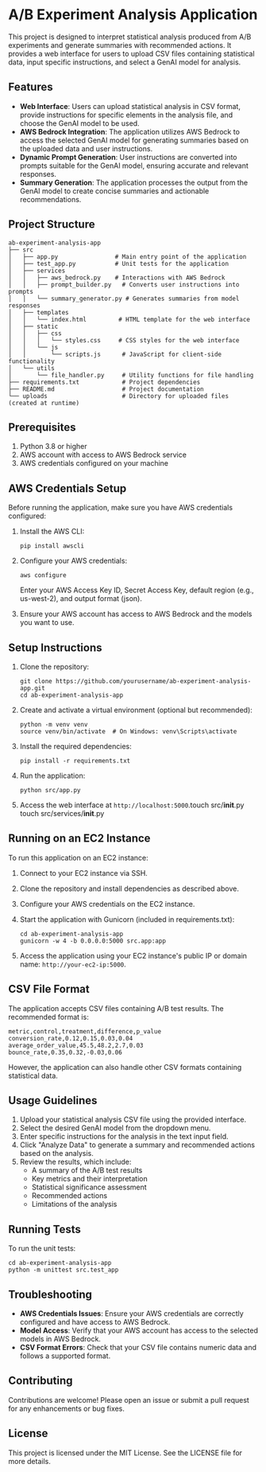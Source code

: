 # A/B Experiment Analysis Application

This project is designed to interpret statistical analysis produced from A/B experiments and generate summaries with recommended actions. It provides a web interface for users to upload CSV files containing statistical data, input specific instructions, and select a GenAI model for analysis.

## Features

- **Web Interface**: Users can upload statistical analysis in CSV format, provide instructions for specific elements in the analysis file, and choose the GenAI model to be used.
- **AWS Bedrock Integration**: The application utilizes AWS Bedrock to access the selected GenAI model for generating summaries based on the uploaded data and user instructions.
- **Dynamic Prompt Generation**: User instructions are converted into prompts suitable for the GenAI model, ensuring accurate and relevant responses.
- **Summary Generation**: The application processes the output from the GenAI model to create concise summaries and actionable recommendations.

## Project Structure

```
ab-experiment-analysis-app
├── src
│   ├── app.py                # Main entry point of the application
│   ├── test_app.py           # Unit tests for the application
│   ├── services
│   │   ├── aws_bedrock.py    # Interactions with AWS Bedrock
│   │   ├── prompt_builder.py   # Converts user instructions into prompts
│   │   └── summary_generator.py # Generates summaries from model responses
│   ├── templates
│   │   └── index.html         # HTML template for the web interface
│   ├── static
│   │   ├── css
│   │   │   └── styles.css     # CSS styles for the web interface
│   │   └── js
│   │       └── scripts.js      # JavaScript for client-side functionality
│   └── utils
│       └── file_handler.py     # Utility functions for file handling
├── requirements.txt            # Project dependencies
├── README.md                   # Project documentation
└── uploads                     # Directory for uploaded files (created at runtime)
```

## Prerequisites

1. Python 3.8 or higher
2. AWS account with access to AWS Bedrock service
3. AWS credentials configured on your machine

## AWS Credentials Setup

Before running the application, make sure you have AWS credentials configured:

1. Install the AWS CLI:
   ```
   pip install awscli
   ```

2. Configure your AWS credentials:
   ```
   aws configure
   ```
   
   Enter your AWS Access Key ID, Secret Access Key, default region (e.g., us-west-2), and output format (json).

3. Ensure your AWS account has access to AWS Bedrock and the models you want to use.

## Setup Instructions

1. Clone the repository:
   ```
   git clone https://github.com/yourusername/ab-experiment-analysis-app.git
   cd ab-experiment-analysis-app
   ```

2. Create and activate a virtual environment (optional but recommended):
   ```
   python -m venv venv
   source venv/bin/activate  # On Windows: venv\Scripts\activate
   ```

3. Install the required dependencies:
   ```
   pip install -r requirements.txt
   ```

4. Run the application:
   ```
   python src/app.py
   ```

5. Access the web interface at `http://localhost:5000`.touch src/__init__.py
touch src/services/__init__.py


## Running on an EC2 Instance

To run this application on an EC2 instance:

1. Connect to your EC2 instance via SSH.

2. Clone the repository and install dependencies as described above.

3. Configure your AWS credentials on the EC2 instance.

4. Start the application with Gunicorn (included in requirements.txt):
   ```
   cd ab-experiment-analysis-app
   gunicorn -w 4 -b 0.0.0.0:5000 src.app:app
   
   ```

5. Access the application using your EC2 instance's public IP or domain name: `http://your-ec2-ip:5000`.

## CSV File Format

The application accepts CSV files containing A/B test results. The recommended format is:

```
metric,control,treatment,difference,p_value
conversion_rate,0.12,0.15,0.03,0.04
average_order_value,45.5,48.2,2.7,0.03
bounce_rate,0.35,0.32,-0.03,0.06
```

However, the application can also handle other CSV formats containing statistical data.

## Usage Guidelines

1. Upload your statistical analysis CSV file using the provided interface.
2. Select the desired GenAI model from the dropdown menu.
3. Enter specific instructions for the analysis in the text input field.
4. Click "Analyze Data" to generate a summary and recommended actions based on the analysis.
5. Review the results, which include:
   - A summary of the A/B test results
   - Key metrics and their interpretation
   - Statistical significance assessment
   - Recommended actions
   - Limitations of the analysis

## Running Tests

To run the unit tests:

```
cd ab-experiment-analysis-app
python -m unittest src.test_app
```

## Troubleshooting

- **AWS Credentials Issues**: Ensure your AWS credentials are correctly configured and have access to AWS Bedrock.
- **Model Access**: Verify that your AWS account has access to the selected models in AWS Bedrock.
- **CSV Format Errors**: Check that your CSV file contains numeric data and follows a supported format.

## Contributing

Contributions are welcome! Please open an issue or submit a pull request for any enhancements or bug fixes.

## License

This project is licensed under the MIT License. See the LICENSE file for more details.
